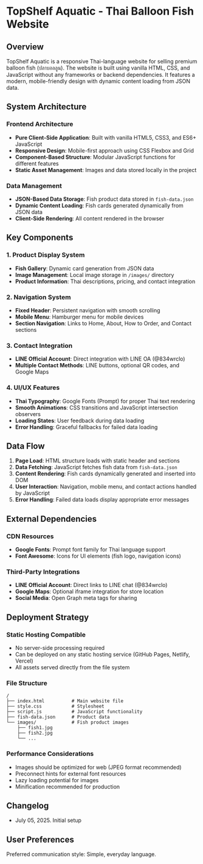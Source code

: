 # TopShelf Aquatic - Thai Balloon Fish Website

## Overview

TopShelf Aquatic is a responsive Thai-language website for selling premium balloon fish (ปลาบอลลูน). The website is built using vanilla HTML, CSS, and JavaScript without any frameworks or backend dependencies. It features a modern, mobile-friendly design with dynamic content loading from JSON data.

## System Architecture

### Frontend Architecture
- **Pure Client-Side Application**: Built with vanilla HTML5, CSS3, and ES6+ JavaScript
- **Responsive Design**: Mobile-first approach using CSS Flexbox and Grid
- **Component-Based Structure**: Modular JavaScript functions for different features
- **Static Asset Management**: Images and data stored locally in the project

### Data Management
- **JSON-Based Data Storage**: Fish product data stored in `fish-data.json`
- **Dynamic Content Loading**: Fish cards generated dynamically from JSON data
- **Client-Side Rendering**: All content rendered in the browser

## Key Components

### 1. Product Display System
- **Fish Gallery**: Dynamic card generation from JSON data
- **Image Management**: Local image storage in `/images/` directory
- **Product Information**: Thai descriptions, pricing, and contact integration

### 2. Navigation System
- **Fixed Header**: Persistent navigation with smooth scrolling
- **Mobile Menu**: Hamburger menu for mobile devices
- **Section Navigation**: Links to Home, About, How to Order, and Contact sections

### 3. Contact Integration
- **LINE Official Account**: Direct integration with LINE OA (@834wrclo)
- **Multiple Contact Methods**: LINE buttons, optional QR codes, and Google Maps

### 4. UI/UX Features
- **Thai Typography**: Google Fonts (Prompt) for proper Thai text rendering
- **Smooth Animations**: CSS transitions and JavaScript intersection observers
- **Loading States**: User feedback during data loading
- **Error Handling**: Graceful fallbacks for failed data loading

## Data Flow

1. **Page Load**: HTML structure loads with static header and sections
2. **Data Fetching**: JavaScript fetches fish data from `fish-data.json`
3. **Content Rendering**: Fish cards dynamically generated and inserted into DOM
4. **User Interaction**: Navigation, mobile menu, and contact actions handled by JavaScript
5. **Error Handling**: Failed data loads display appropriate error messages

## External Dependencies

### CDN Resources
- **Google Fonts**: Prompt font family for Thai language support
- **Font Awesome**: Icons for UI elements (fish logo, navigation icons)

### Third-Party Integrations
- **LINE Official Account**: Direct links to LINE chat (@834wrclo)
- **Google Maps**: Optional iframe integration for store location
- **Social Media**: Open Graph meta tags for sharing

## Deployment Strategy

### Static Hosting Compatible
- No server-side processing required
- Can be deployed on any static hosting service (GitHub Pages, Netlify, Vercel)
- All assets served directly from the file system

### File Structure
```
/
├── index.html          # Main website file
├── style.css           # Stylesheet
├── script.js           # JavaScript functionality
├── fish-data.json      # Product data
└── images/             # Fish product images
    ├── fish1.jpg
    ├── fish2.jpg
    └── ...
```

### Performance Considerations
- Images should be optimized for web (JPEG format recommended)
- Preconnect hints for external font resources
- Lazy loading potential for images
- Minification recommended for production

## Changelog

- July 05, 2025. Initial setup

## User Preferences

Preferred communication style: Simple, everyday language.